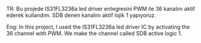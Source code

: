 TR:
Bu projede IS31FL3236a led driver entegresini PWM ile 36 kanalını aktif ederek kullandım.
SDB denen kanalını aktif lojik 1 yapıyoruz. 

Eng:
In this project, I used the IS31FL3236a led driver IC by activating the 36 channel with PWM.
We make the channel called SDB active logic 1.
